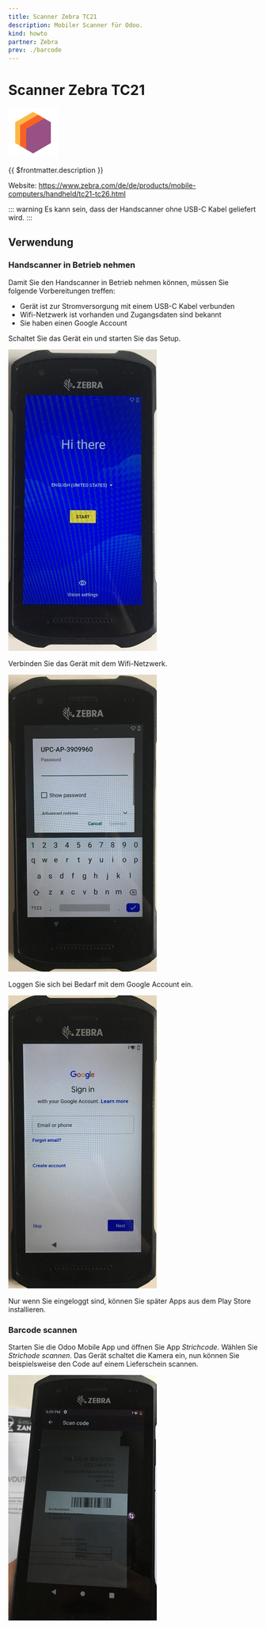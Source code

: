 ```yaml
---
title: Scanner Zebra TC21
description: Mobiler Scanner für Odoo.
kind: howto
partner: Zebra
prev: ./barcode
---
```


# Scanner Zebra TC21

![icons_odoo_stock](attachments/icons_odoo_stock.png)

{{ $frontmatter.description }}

Website: <https://www.zebra.com/de/de/products/mobile-computers/handheld/tc21-tc26.html>

::: warning
Es kann sein, dass der Handscanner ohne USB-C Kabel geliefert wird.
:::

## Verwendung

### Handscanner in Betrieb nehmen

Damit Sie den Handscanner in Betrieb nehmen können, müssen Sie folgende Vorbereitungen treffen:

- Gerät ist zur Stromversorgung mit einem USB-C Kabel verbunden
- Wifi-Netzwerk ist vorhanden und Zugangsdaten sind bekannt
- Sie haben einen Google Account

Schaltet Sie das Gerät ein und starten Sie das Setup.

![](attachments/Handscanner%20Zebra%20TC21%20Setup.jpg)

Verbinden Sie das Gerät mit dem Wifi-Netzwerk.

![](attachments/Handscanner%20Zebra%20TC21%20Wifi.jpg)

Loggen Sie sich bei Bedarf mit dem Google Account ein.

![](attachments/Handscanner%20Zebra%20TC21%20Google%20Login.jpg)

Nur wenn Sie eingeloggt sind, können Sie später Apps aus dem Play Store installieren.

### Barcode scannen

Starten Sie die Odoo Mobile App und öffnen Sie App _Strichcode_. Wählen Sie _Strichode scannen_. Das Gerät schaltet die Kamera ein, nun können Sie beispielsweise den Code auf einem Lieferschein scannen.

![](attachments/Handscanner%20Zebra%20TC21%20Scan.jpg)
